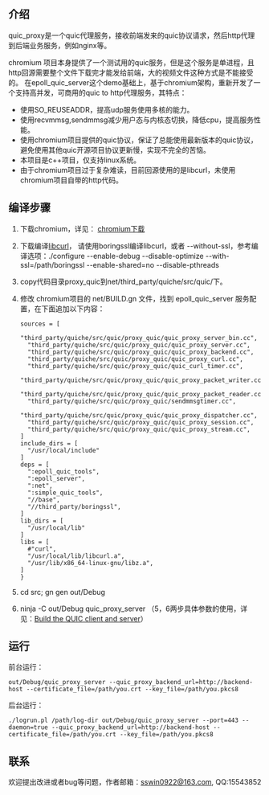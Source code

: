 ## 介绍

quic_proxy是一个quic代理服务，接收前端发来的quic协议请求，然后http代理到后端业务服务，例如nginx等。

chromium 项目本身提供了一个测试用的quic服务，但是这个服务是单进程，且http回源需要整个文件下载完才能发给前端，大的视频文件这种方式是不能接受的。
在epoll_quic_server这个demo基础上，基于chromium架构，重新开发了一个支持高并发，可商用的quic to http代理服务，其特点：

- 使用SO_REUSEADDR，提高udp服务使用多核的能力。
- 使用recvmmsg,sendmmsg减少用户态与内核态切换，降低cpu，提高服务性能。
- 使用chromium项目提供的quic协议，保证了总能使用最新版本的quic协议，避免使用其他quic开源项目协议更新慢，实现不完全的苦恼。
- 本项目是c++项目，仅支持linux系统。
- 由于chromium项目过于复杂难读，目前回源使用的是libcurl，未使用chromium项目自带的http代码。

## 编译步骤

1. 下载chromium，详见： [chromium下载](https://chromium.googlesource.com/chromium/src/+/master/docs/linux_build_instructions.md/)
2. 下载编译[libcurl](https://curl.haxx.se/download.html)，
请使用boringssl编译libcurl，或者 --without-ssl，参考编译选项：./configure --enable-debug --disable-optimize --with-ssl=/path/boringssl --enable-shared=no --disable-pthreads
3. copy代码目录proxy_quic到net/third_party/quiche/src/quic/下。
4. 修改 chromium项目的 net/BUILD.gn 文件，找到 epoll_quic_server 服务配置，在下面追加以下内容：

    ```executable("quic_proxy_server") {
    sources = [
      "third_party/quiche/src/quic/proxy_quic/quic_proxy_server_bin.cc",
      "third_party/quiche/src/quic/proxy_quic/quic_proxy_server.cc",
      "third_party/quiche/src/quic/proxy_quic/quic_proxy_backend.cc",
      "third_party/quiche/src/quic/proxy_quic/quic_proxy_curl.cc",
      "third_party/quiche/src/quic/proxy_quic/quic_curl_timer.cc",
      "third_party/quiche/src/quic/proxy_quic/quic_proxy_packet_writer.cc",
      "third_party/quiche/src/quic/proxy_quic/quic_proxy_packet_reader.cc",
      "third_party/quiche/src/quic/proxy_quic/sendmmsgtimer.cc",
      "third_party/quiche/src/quic/proxy_quic/quic_proxy_dispatcher.cc",
      "third_party/quiche/src/quic/proxy_quic/quic_proxy_session.cc",
      "third_party/quiche/src/quic/proxy_quic/quic_proxy_stream.cc",
    ]
    include_dirs = [
      "/usr/local/include"
    ]
    deps = [
      ":epoll_quic_tools",
      ":epoll_server",
      ":net",
      ":simple_quic_tools",
      "//base",
      "//third_party/boringssl",
    ]
    lib_dirs = [
      "/usr/local/lib"
    ]
    libs = [
      #"curl",
      "/usr/local/lib/libcurl.a",
      "/usr/lib/x86_64-linux-gnu/libz.a",
    ]
   }
   ```

5. cd src; gn gen out/Debug
6. ninja -C out/Debug quic_proxy_server （5，6两步具体参数的使用，详见：[Build the QUIC client and server](https://www.chromium.org/quic/playing-with-quic)）

## 运行
前台运行：

```
out/Debug/quic_proxy_server --quic_proxy_backend_url=http://backend-host --certificate_file=/path/you.crt --key_file=/path/you.pkcs8
```

后台运行：
```
./logrun.pl /path/log-dir out/Debug/quic_proxy_server --port=443 --daemon=true --quic_proxy_backend_url=http://backend-host --certificate_file=/path/you.crt --key_file=/path/you.pkcs8
```

## 联系
欢迎提出改进或者bug等问题，作者邮箱：sswin0922@163.com, QQ:15543852
